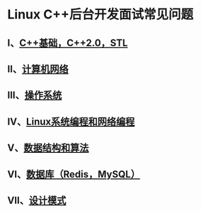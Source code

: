 
# Linux C++后台开发面试常见问题

## Ⅰ、[C++基础，C++2.0，STL](01-C++基础，C++2.0，STL.md)

## Ⅱ、[计算机网络](02-计算机网络.md)

## Ⅲ、[操作系统](03-操作系统.md)

## Ⅳ、[Linux系统编程和网络编程](04-Linux系统编程和网络编程.md)

## Ⅴ、[数据结构和算法](05-数据结构和算法.md)

## Ⅵ、[数据库（Redis，MySQL）](06-数据库（Redis，MySQL）.md)

## Ⅶ、[设计模式](07-设计模式.md)

